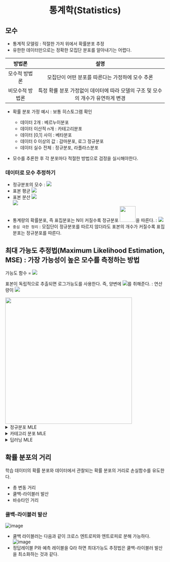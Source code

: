 <div align='center'>
  <h1> 통계학(Statistics) </h1>
</div>

## 모수
- 통계적 모델링 : 적절한 가저 위에서 확률분포 추정
- 유한한 데이터만으로는 정확한 모집단 분포를 알아내기는 어렵다.

|방법론|설명|
|:---:|:---:|
|모수적 방법론|모집단이 어떤 분포를 따른다는 가정하에 모수 추론|
|비모수적 방법론|특정 확률 분포 가정없이 데이터에 따라 모델의 구조 및 모수의 개수가 유연하게 변경|

- 확률 분포 가정 예시 : 보통 히스토그램 확인
   - 데이터 2개 : 베르누이분포
   - 데이터 이산적 n개 : 카테고리분포
   - 데이터 [0,1] 사이 : 베타분포
   - 데이터 0 이상의 값 : 감마분포, 로그 정규분포
   - 데이터 실수 전체 : 정규분포, 라플라스분포  
   
 - 모수를 추론한 후 각 분포마다 적절한 방법으로 검정을 실시해야한다.

### 데이터로 모수 추정하기
- 정규분포의 모수 : <img src="https://latex.codecogs.com/svg.image?\mu,{\sigma}^{2}" />
- 표본 평균 <img src="https://latex.codecogs.com/svg.image?{\over{X}}=\frac{1}{N}\sum_{i=1}^{N}X_i" />
- 표본 분산 <img src="https://latex.codecogs.com/svg.image?{S}^{2}={\frac{1}{N-1}}{\sum_{i=1}^{N}{(X_i-{\over{X}})}^{2}}" />  
  <img src="https://latex.codecogs.com/svg.image?{\rightarrow}E({\over{X}})={\mu},E({S}^{2})={\sigma}^{2}" />
- 통계량의 확률분포, 즉 표집분포는 N이 커질수록 정규분포 <img src="https://latex.codecogs.com/svg.image?N({\mu},\frac{{\sigma}^{2}}{N})" width=50/>을 따른다. : <img src="https://latex.codecogs.com/svg.image?{\over{X}}{\sim}N({\mu},\frac{{\sigma}^{2}}{N})" />
- `중심 극한 정리` : 모집단이 정규분포를 따르지 않더라도 표본의 개수가 커질수록 표집분포는 정규분포를 따른다.

## 최대 가능도 추정법(Maximum Likelihood Estimation, MSE) : 가장 가능성이 높은 모수를 측정하는 방법
가능도 함수 = <img src="https://latex.codecogs.com/svg.image?L(\theta|x)=P(x|\theta)=\Pi_{k=1}^{n}P(x_k|\theta)"/>

표본이 독립적으로 추출되면 로그가능도를 사용한다. 즉, 양변에 <img src="https://latex.codecogs.com/svg.image?log"/>를 취해준다. :  연산량이 <img src="https://latex.codecogs.com/svg.image?O({n}^{2}){\rightarrow}O(n)"/>

<img src="https://user-images.githubusercontent.com/57162812/150333791-40fdf732-0f5b-4498-85a8-a46a174b5e14.png" width=400>

<details> <summary>정규분포 MLE</summary>

![image](https://user-images.githubusercontent.com/57162812/150336509-06f72352-d0ed-4b09-984b-6c0d355120a2.png)
![image](https://user-images.githubusercontent.com/57162812/150336545-62ee59a2-8b7b-4b1a-bcf8-af17490c3d35.png)
- 두 미분이 모두 0이 되는 모수를 찾으면 가능도를 최대화하게 된다.
![image](https://user-images.githubusercontent.com/57162812/150336606-312548c2-eaea-47da-bb7a-e88f75e9ea3e.png)
- MLE는 불편 추정량을 보장하지 않는다는 사실을 알 수 있다.
  
</details>

<details> <summary>카테고리 분포 MLE</summary>
  
![image](https://user-images.githubusercontent.com/57162812/150336702-cc25421e-94af-44f8-9724-7aa05ca3aec2.png)
![image](https://user-images.githubusercontent.com/57162812/150336811-7fc70789-7650-44f4-a760-41e246056365.png)
![image](https://user-images.githubusercontent.com/57162812/150336846-dfe261cc-8f56-4d6f-9ea6-c8e19e2abf70.png)
- 카테고리 분포에는 오른쪽 식과 같은 제약식이 존재한다. : 다음과 같이 라그랑주 승수법을 통해 최적화 문제를 풀 수 있다.

![image](https://user-images.githubusercontent.com/57162812/150337077-66c85fb5-2b27-4e92-bda1-ab0d6c7f5f9e.png)
![image](https://user-images.githubusercontent.com/57162812/150337153-1127a78d-8ab5-4fad-a90c-d2ba81aa39b4.png)
- 카테고리 분포의 MLE는 경우의 수를 세어서 비율을 구하는 것이다.

</details>

<details> <summary>딥러닝 MLE</summary>

- 가중치를 <img src="https://latex.codecogs.com/svg.image?\theta"/>라고 표기했을 때 분류 문제에서 소프트맥스 벡터는 카테고리분포의 모수 <img src="https://latex.codecogs.com/svg.image?(p_1,p_2,...,p_k)">를 모델링한다.
  
- 정답 레이블을 원핫벡터로 표현해 관찰데이터로 활용하여 소프트맥스 벡터의 로그 가능도를 최적화
  ![image](https://user-images.githubusercontent.com/57162812/150337790-0be4c80f-9f44-4640-a9cd-3fc010a35f42.png)

  </details>
  
## 확률 분포의 거리
학습 데이터의 확률 분포와 데이터에서 관찰되는 확률 분포의 거리로 손실함수를 유도한다.
- 총 변동 거리
- 쿨백-라이블러 발산
- 바슈타인 거리

### 쿨백-라이블러 발산
![image](https://user-images.githubusercontent.com/57162812/150338057-a43df73a-ece4-4835-81a9-2ff630489587.png)
- 쿨백 라이블러는 다음과 같이 크로스 엔트로피와 엔트로피로 분해 가능하다.
![image](https://user-images.githubusercontent.com/57162812/150338163-6be2dc14-5642-48c8-b570-9448e5b9ab67.png)
- 정답레이블 P와 예측 레이블을 Q라 하면 최대가능도 추정법은 쿨백-라이블러 발산을 최소화하는 것과 같다.

